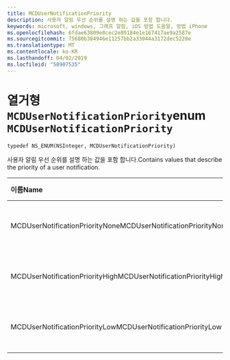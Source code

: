 ```yaml
---
title: MCDUserNotificationPriority
description: 사용자 알림 우선 순위를 설명 하는 값을 포함 합니다.
keywords: microsoft, windows, 그래프 알림, iOS 방법 도움말, 방법 iPhone
ms.openlocfilehash: 6fdae63809e8cec2e89184e1e167417ae9a2587e
ms.sourcegitcommit: 75680b384946e11257bb2a33044a3172dec5220e
ms.translationtype: MT
ms.contentlocale: ko-KR
ms.lasthandoff: 04/02/2019
ms.locfileid: "58907535"
---
```

# <a name="enum-mcdusernotificationpriority"></a><span data-ttu-id="b081a-104">열거형 `MCDUserNotificationPriority`</span><span class="sxs-lookup"><span data-stu-id="b081a-104">enum `MCDUserNotificationPriority`</span></span>

```
typedef NS_ENUM(NSInteger, MCDUserNotificationPriority)
```

<span data-ttu-id="b081a-105">사용자 알림 우선 순위를 설명 하는 값을 포함 합니다.</span><span class="sxs-lookup"><span data-stu-id="b081a-105">Contains values that describe the priority of a user notification.</span></span>

|<span data-ttu-id="b081a-106">이름</span><span class="sxs-lookup"><span data-stu-id="b081a-106">Name</span></span> | <span data-ttu-id="b081a-107">값</span><span class="sxs-lookup"><span data-stu-id="b081a-107">Value</span></span> | <span data-ttu-id="b081a-108">설명</span><span class="sxs-lookup"><span data-stu-id="b081a-108">Description</span></span> |
|:-- |:-- |:-- |
|   <span data-ttu-id="b081a-109">MCDUserNotificationPriorityNone</span><span class="sxs-lookup"><span data-stu-id="b081a-109">MCDUserNotificationPriorityNone</span></span> |<span data-ttu-id="b081a-110">0</span><span class="sxs-lookup"><span data-stu-id="b081a-110">0</span></span>| <span data-ttu-id="b081a-111">알 수 없으면 우선 순위입니다.</span><span class="sxs-lookup"><span data-stu-id="b081a-111">The priority is unknown.</span></span>|
|   <span data-ttu-id="b081a-112">MCDUserNotificationPriorityHigh</span><span class="sxs-lookup"><span data-stu-id="b081a-112">MCDUserNotificationPriorityHigh</span></span> |<span data-ttu-id="b081a-113">1</span><span class="sxs-lookup"><span data-stu-id="b081a-113">1</span></span>| <span data-ttu-id="b081a-114">우선 순위가 높습니다.</span><span class="sxs-lookup"><span data-stu-id="b081a-114">The priority is high.</span></span>|
|   <span data-ttu-id="b081a-115">MCDUserNotificationPriorityLow</span><span class="sxs-lookup"><span data-stu-id="b081a-115">MCDUserNotificationPriorityLow</span></span>|<span data-ttu-id="b081a-116">2</span><span class="sxs-lookup"><span data-stu-id="b081a-116">2</span></span>| <span data-ttu-id="b081a-117">우선 순위가 낮습니다.</span><span class="sxs-lookup"><span data-stu-id="b081a-117">The priority is low.</span></span>|